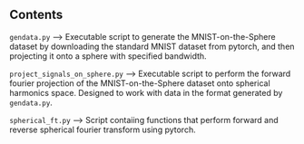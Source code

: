 
## Contents

`gendata.py` --> Executable script to generate the MNIST-on-the-Sphere dataset by downloading the standard MNIST dataset from pytorch, and then projecting it onto a sphere with specified bandwidth.

`project_signals_on_sphere.py` --> Executable script to perform the forward fourier projection of the MNIST-on-the-Sphere dataset onto spherical harmonics space. Designed to work with data in the format generated by `gendata.py`.

`spherical_ft.py` --> Script contaiing functions that perform forward and reverse spherical fourier transform using pytorch.
